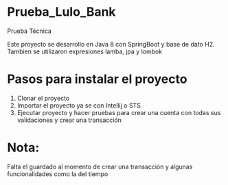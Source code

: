 # Prueba_Lulo_Bank
Prueba Técnica

Este proyecto se desarrollo en Java 8 con SpringBoot y base de dato H2.
Tambien se utilizaron expresiones lamba, jpa y lombok 

# Pasos para instalar el proyecto
  1. Clonar el proyecto
  2. Importar el proyecto ya se con Intellij o STS
  3. Ejecutar proyecto y hacer pruebas para crear una cuenta con todas sus validaciones y crear una transacción

# Nota:
Falta el guardado al momento de crear una transacción y algunas funcionalidades como la del tiempo
